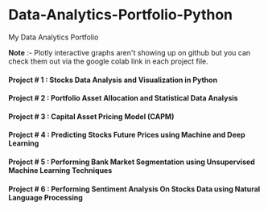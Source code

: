 # Data-Analytics-Portfolio-Python
My Data Analytics Portfolio

**Note** :- Plotly interactive graphs aren't showing up on github but you can check them out via the google colab link in each project file.


#### Project # 1 : Stocks Data Analysis and Visualization in Python 
#### Project # 2 : Portfolio Asset Allocation and Statistical Data Analysis
#### Project # 3 : Capital Asset Pricing Model (CAPM)
#### Project # 4 : Predicting Stocks Future Prices using Machine and Deep Learning
#### Project # 5 : Performing Bank Market Segmentation using Unsupervised Machine Learning Techniques
#### Project # 6 : Performing Sentiment Analysis On Stocks Data using Natural Language Processing
